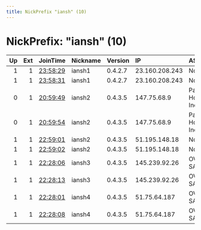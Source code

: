 ```yaml
---
title: NickPrefix "iansh" (10)
---
```


# NickPrefix: "iansh" (10)

|   Up |   Ext | JoinTime                                                                                            | Nickname   | Version   | IP             | AS                | CC   |   ORp |   Dirp | OS    | Contact    |   eFamMembers |
|-----:|------:|:----------------------------------------------------------------------------------------------------|:-----------|:----------|:---------------|:------------------|:-----|------:|-------:|:------|:-----------|--------------:|
|    1 |     1 | [23:58:29](https://metrics.torproject.org/rs.html#details/DC5C62F61B46EE4B19FD8BC23714B4B8D7D9BBFE) | iansh1     | 0.4.2.7   | 23.160.208.243 | None              | us   |  9100 |   9101 | Linux | ian@ian.sh |            18 |
|    1 |     1 | [23:58:31](https://metrics.torproject.org/rs.html#details/B7672AEBF08AE9F50DB571C234EAE213B483A17A) | iansh1     | 0.4.2.7   | 23.160.208.243 | None              | us   |  9000 |   9001 | Linux | ian@ian.sh |            18 |
|    0 |     1 | [20:59:49](https://metrics.torproject.org/rs.html#details/1118C4765FDDCEF7E4CA19B88C2C9165D64D54E2) | iansh2     | 0.4.3.5   | 147.75.68.9    | Packet Host, Inc. | us   |  9000 |   9001 | Linux | ian@ian.sh |             2 |
|    0 |     1 | [20:59:54](https://metrics.torproject.org/rs.html#details/67A8F91845CB044DA2A76B5CD9994C686189B881) | iansh2     | 0.4.3.5   | 147.75.68.9    | Packet Host, Inc. | us   |  9100 |   9101 | Linux | ian@ian.sh |             2 |
|    1 |     1 | [22:59:01](https://metrics.torproject.org/rs.html#details/5F29C863F69E9C3B7BD1841B3504FD4173BFA475) | iansh2     | 0.4.3.5   | 51.195.148.18  | None              | fr   |  9000 |   9001 | Linux | ian@ian.sh |            18 |
|    1 |     1 | [22:59:02](https://metrics.torproject.org/rs.html#details/B0B85C0C0E7B621D0B7BF17FDA0427F3640691FA) | iansh2     | 0.4.3.5   | 51.195.148.18  | None              | fr   |  9100 |   9101 | Linux | ian@ian.sh |            18 |
|    1 |     1 | [22:28:06](https://metrics.torproject.org/rs.html#details/3CF2646DE677C7A4FD5AE513A6AC59101879A90F) | iansh3     | 0.4.3.5   | 145.239.92.26  | OVH SAS           | pl   |  9000 |   9001 | Linux | ian@ian.sh |            18 |
|    1 |     1 | [22:28:13](https://metrics.torproject.org/rs.html#details/670507CA6CF7697E6027728CC28BB0AEF1DE1E7C) | iansh3     | 0.4.3.5   | 145.239.92.26  | OVH SAS           | pl   |  9100 |   9101 | Linux | ian@ian.sh |            18 |
|    1 |     1 | [22:28:01](https://metrics.torproject.org/rs.html#details/0F59911D698D3FFE2433B7AB31362FB1EA10237F) | iansh4     | 0.4.3.5   | 51.75.64.187   | OVH SAS           | de   |  9000 |   9001 | Linux | ian@ian.sh |            18 |
|    1 |     1 | [22:28:08](https://metrics.torproject.org/rs.html#details/C554F4F1EF719D33AA612457960C889F1FB64A4B) | iansh4     | 0.4.3.5   | 51.75.64.187   | OVH SAS           | de   |  9100 |   9101 | Linux | ian@ian.sh |            18 |
